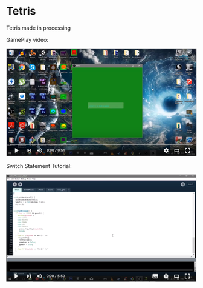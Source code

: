 # Tetris
Tetris made in processing 

GamePlay video:

[![IMAGE ALT TEXT HERE](https://raw.githubusercontent.com/NiallMc92/Tetris/master/tetrisGameplay.PNG)](https://www.youtube.com/watch?v=DCZV4p4gF8Y&feature=youtu.be)

Switch Statement Tutorial:

[![IMAGE ALT TEXT HERE](https://raw.githubusercontent.com/NiallMc92/Tetris/master/switchStatement.PNG)](https://www.youtube.com/watch?v=cDUHLQXfJHc&feature=youtu.be)
